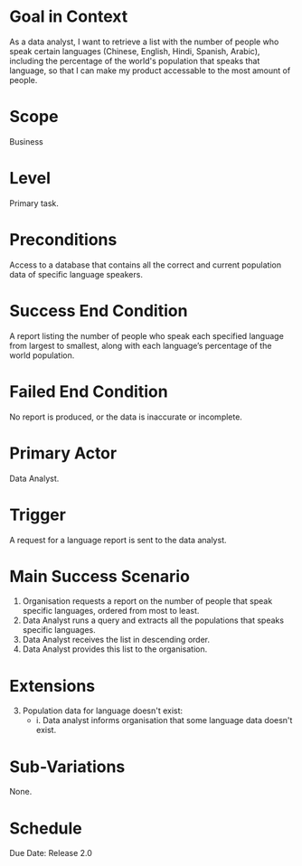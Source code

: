 # Goal in Context
As a data analyst, I want to retrieve a list with the number of people who speak certain languages (Chinese, English, Hindi, Spanish, Arabic), including the percentage of the world's population that speaks that language, so that I can make my product accessable to the most amount of people.

# Scope
Business

# Level
Primary task.

# Preconditions
Access to a database that contains all the correct and current population data of specific language speakers.

# Success End Condition
A report listing the number of people who speak each specified language from largest to smallest, along with each language’s percentage of the world population.

# Failed End Condition
No report is produced, or the data is inaccurate or incomplete.

# Primary Actor
Data Analyst.

# Trigger
A request for a language report is sent to the data analyst.

# Main Success Scenario
1. Organisation requests a report on the number of people that speak specific languages, ordered from most to least.
2. Data Analyst runs a query and extracts all the populations that speaks specific languages.
3. Data Analyst receives the list in descending order.
4. Data Analyst provides this list to the organisation.

# Extensions
3. Population data for language doesn't exist:
    - i. Data analyst informs organisation that some language data doesn't exist.

# Sub-Variations
None.

# Schedule
Due Date: Release 2.0